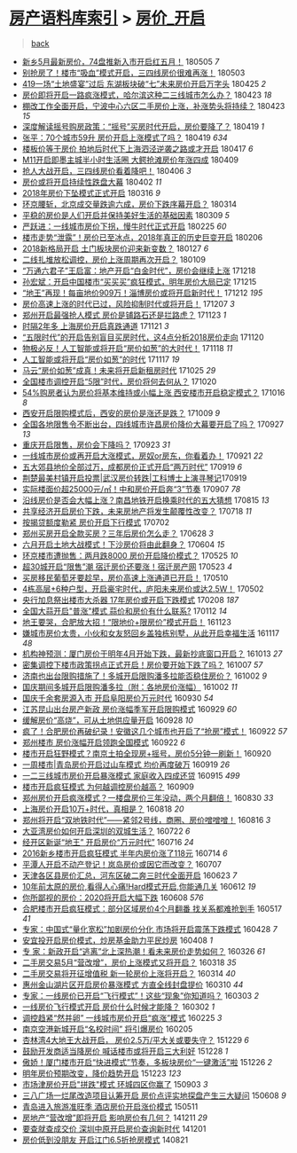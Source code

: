 [房产语料库索引](../../README.md)  > [房价_开启](房价_开启.md)
====
> [back](../README.md)

- [新乡5月最新房价，74盘推新入市开启红五月！](http://jkwz.applinzi.com/ittc/7099339272698201104.html#%E6%96%B0%E4%B9%A15%E6%9C%88%E6%9C%80%E6%96%B0%E6%88%BF%E4%BB%B7%EF%BC%8C74%E7%9B%98%E6%8E%A8%E6%96%B0%E5%85%A5%E5%B8%82%E5%BC%80%E5%90%AF%E7%BA%A2%E4%BA%94%E6%9C%88%EF%BC%81) 180505 *7* 
- [别抢房了！楼市“吸血”模式开启，三四线房价很难再涨！](http://jkwz.applinzi.com/ittc/7098893789521511441.html#%E5%88%AB%E6%8A%A2%E6%88%BF%E4%BA%86%EF%BC%81%E6%A5%BC%E5%B8%82%E2%80%9C%E5%90%B8%E8%A1%80%E2%80%9D%E6%A8%A1%E5%BC%8F%E5%BC%80%E5%90%AF%EF%BC%8C%E4%B8%89%E5%9B%9B%E7%BA%BF%E6%88%BF%E4%BB%B7%E5%BE%88%E9%9A%BE%E5%86%8D%E6%B6%A8%EF%BC%81) 180503  
- [419一场“土地盛宴”过后 东湖板块破“七”未来房价开启万字头](http://jkwz.applinzi.com/ittc/7095845985089750033.html#419%E4%B8%80%E5%9C%BA%E2%80%9C%E5%9C%9F%E5%9C%B0%E7%9B%9B%E5%AE%B4%E2%80%9D%E8%BF%87%E5%90%8E+%E4%B8%9C%E6%B9%96%E6%9D%BF%E5%9D%97%E7%A0%B4%E2%80%9C%E4%B8%83%E2%80%9D%E6%9C%AA%E6%9D%A5%E6%88%BF%E4%BB%B7%E5%BC%80%E5%90%AF%E4%B8%87%E5%AD%97%E5%A4%B4) 180425 *2* 
- [房价即将开启一路疯涨模式，哈尔滨这种二三线城市怎么办？](http://jkwz.applinzi.com/ittc/7095203865949635600.html#%E6%88%BF%E4%BB%B7%E5%8D%B3%E5%B0%86%E5%BC%80%E5%90%AF%E4%B8%80%E8%B7%AF%E7%96%AF%E6%B6%A8%E6%A8%A1%E5%BC%8F%EF%BC%8C%E5%93%88%E5%B0%94%E6%BB%A8%E8%BF%99%E7%A7%8D%E4%BA%8C%E4%B8%89%E7%BA%BF%E5%9F%8E%E5%B8%82%E6%80%8E%E4%B9%88%E5%8A%9E%EF%BC%9F) 180423 *18* 
- [棚改工作全面开启，宁波中心六区二手房价上涨，补涨势头将持续？](http://jkwz.applinzi.com/ittc/7095115594066297862.html#%E6%A3%9A%E6%94%B9%E5%B7%A5%E4%BD%9C%E5%85%A8%E9%9D%A2%E5%BC%80%E5%90%AF%EF%BC%8C%E5%AE%81%E6%B3%A2%E4%B8%AD%E5%BF%83%E5%85%AD%E5%8C%BA%E4%BA%8C%E6%89%8B%E6%88%BF%E4%BB%B7%E4%B8%8A%E6%B6%A8%EF%BC%8C%E8%A1%A5%E6%B6%A8%E5%8A%BF%E5%A4%B4%E5%B0%86%E6%8C%81%E7%BB%AD%EF%BC%9F) 180423 *15* 
- [深度解读摇号购房政策：“摇号”买房时代开启，房价要降了？](http://jkwz.applinzi.com/ittc/7093622735836283920.html#%E6%B7%B1%E5%BA%A6%E8%A7%A3%E8%AF%BB%E6%91%87%E5%8F%B7%E8%B4%AD%E6%88%BF%E6%94%BF%E7%AD%96%EF%BC%9A%E2%80%9C%E6%91%87%E5%8F%B7%E2%80%9D%E4%B9%B0%E6%88%BF%E6%97%B6%E4%BB%A3%E5%BC%80%E5%90%AF%EF%BC%8C%E6%88%BF%E4%BB%B7%E8%A6%81%E9%99%8D%E4%BA%86%EF%BC%9F) 180419 *1* 
- [张平：70个城市59升 房价开启上涨模式了吗？](http://jkwz.applinzi.com/ittc/7093618574558233616.html#%E5%BC%A0%E5%B9%B3%EF%BC%9A70%E4%B8%AA%E5%9F%8E%E5%B8%8259%E5%8D%87+%E6%88%BF%E4%BB%B7%E5%BC%80%E5%90%AF%E4%B8%8A%E6%B6%A8%E6%A8%A1%E5%BC%8F%E4%BA%86%E5%90%97%EF%BC%9F) 180419 *634* 
- [楼板价等于房价 拍地后时代下上海泗泾逆袭之路或才开启](http://jkwz.applinzi.com/ittc/7092985270133851153.html#%E6%A5%BC%E6%9D%BF%E4%BB%B7%E7%AD%89%E4%BA%8E%E6%88%BF%E4%BB%B7+%E6%8B%8D%E5%9C%B0%E5%90%8E%E6%97%B6%E4%BB%A3%E4%B8%8B%E4%B8%8A%E6%B5%B7%E6%B3%97%E6%B3%BE%E9%80%86%E8%A2%AD%E4%B9%8B%E8%B7%AF%E6%88%96%E6%89%8D%E5%BC%80%E5%90%AF) 180417 *6* 
- [M11开启即墨主城半小时生活圈 大鳄抢滩房价年涨四成](http://jkwz.applinzi.com/ittc/7089896981306803216.html#M11%E5%BC%80%E5%90%AF%E5%8D%B3%E5%A2%A8%E4%B8%BB%E5%9F%8E%E5%8D%8A%E5%B0%8F%E6%97%B6%E7%94%9F%E6%B4%BB%E5%9C%88+%E5%A4%A7%E9%B3%84%E6%8A%A2%E6%BB%A9%E6%88%BF%E4%BB%B7%E5%B9%B4%E6%B6%A8%E5%9B%9B%E6%88%90) 180409  
- [抢人大战开启，三四线房价看着降吧！](http://jkwz.applinzi.com/ittc/7088857005425165322.html#%E6%8A%A2%E4%BA%BA%E5%A4%A7%E6%88%98%E5%BC%80%E5%90%AF%EF%BC%8C%E4%B8%89%E5%9B%9B%E7%BA%BF%E6%88%BF%E4%BB%B7%E7%9C%8B%E7%9D%80%E9%99%8D%E5%90%A7%EF%BC%81) 180406 *3* 
- [房价或将开启持续性跌盘大幕](http://jkwz.applinzi.com/ittc/7087482071494951946.html#%E6%88%BF%E4%BB%B7%E6%88%96%E5%B0%86%E5%BC%80%E5%90%AF%E6%8C%81%E7%BB%AD%E6%80%A7%E8%B7%8C%E7%9B%98%E5%A4%A7%E5%B9%95) 180402 *11* 
- [2018年房价下坠模式正式开启](http://jkwz.applinzi.com/ittc/7081010889572746246.html#2018%E5%B9%B4%E6%88%BF%E4%BB%B7%E4%B8%8B%E5%9D%A0%E6%A8%A1%E5%BC%8F%E6%AD%A3%E5%BC%8F%E5%BC%80%E5%90%AF) 180316 *9* 
- [环京腰斩，北京成交量跌逾六成，房价下跌序幕开启？](http://jkwz.applinzi.com/ittc/7080379963293565969.html#%E7%8E%AF%E4%BA%AC%E8%85%B0%E6%96%A9%EF%BC%8C%E5%8C%97%E4%BA%AC%E6%88%90%E4%BA%A4%E9%87%8F%E8%B7%8C%E9%80%BE%E5%85%AD%E6%88%90%EF%BC%8C%E6%88%BF%E4%BB%B7%E4%B8%8B%E8%B7%8C%E5%BA%8F%E5%B9%95%E5%BC%80%E5%90%AF%EF%BC%9F) 180314  
- [平稳的房价是人们开启并保持美好生活的基础因素](http://jkwz.applinzi.com/ittc/7078082041327649799.html#%E5%B9%B3%E7%A8%B3%E7%9A%84%E6%88%BF%E4%BB%B7%E6%98%AF%E4%BA%BA%E4%BB%AC%E5%BC%80%E5%90%AF%E5%B9%B6%E4%BF%9D%E6%8C%81%E7%BE%8E%E5%A5%BD%E7%94%9F%E6%B4%BB%E7%9A%84%E5%9F%BA%E7%A1%80%E5%9B%A0%E7%B4%A0) 180309 *5* 
- [严跃进：一线城市房价下拐，慢牛时代正式开启](http://jkwz.applinzi.com/ittc/7074126028677317642.html#%E4%B8%A5%E8%B7%83%E8%BF%9B%EF%BC%9A%E4%B8%80%E7%BA%BF%E5%9F%8E%E5%B8%82%E6%88%BF%E4%BB%B7%E4%B8%8B%E6%8B%90%EF%BC%8C%E6%85%A2%E7%89%9B%E6%97%B6%E4%BB%A3%E6%AD%A3%E5%BC%8F%E5%BC%80%E5%90%AF) 180225 *60* 
- [楼市走势“泄露”！房价已至冰点，2018年真正的历史巨变开启](http://jkwz.applinzi.com/ittc/7066904473845105680.html#%E6%A5%BC%E5%B8%82%E8%B5%B0%E5%8A%BF%E2%80%9C%E6%B3%84%E9%9C%B2%E2%80%9D%EF%BC%81%E6%88%BF%E4%BB%B7%E5%B7%B2%E8%87%B3%E5%86%B0%E7%82%B9%EF%BC%8C2018%E5%B9%B4%E7%9C%9F%E6%AD%A3%E7%9A%84%E5%8E%86%E5%8F%B2%E5%B7%A8%E5%8F%98%E5%BC%80%E5%90%AF) 180206  
- [2018新格局开启 土门板块房价迎来新变数？](http://jkwz.applinzi.com/ittc/7062917720331256838.html#2018%E6%96%B0%E6%A0%BC%E5%B1%80%E5%BC%80%E5%90%AF+%E5%9C%9F%E9%97%A8%E6%9D%BF%E5%9D%97%E6%88%BF%E4%BB%B7%E8%BF%8E%E6%9D%A5%E6%96%B0%E5%8F%98%E6%95%B0%EF%BC%9F) 180127 *6* 
- [二线扎堆放松调控，房价上涨周期再次开启？](http://jkwz.applinzi.com/ittc/7056638252742607888.html#%E4%BA%8C%E7%BA%BF%E6%89%8E%E5%A0%86%E6%94%BE%E6%9D%BE%E8%B0%83%E6%8E%A7%EF%BC%8C%E6%88%BF%E4%BB%B7%E4%B8%8A%E6%B6%A8%E5%91%A8%E6%9C%9F%E5%86%8D%E6%AC%A1%E5%BC%80%E5%90%AF%EF%BC%9F) 180109  
- [“万通六君子”王启富：地产开启“白金时代”，房价会继续上涨](http://jkwz.applinzi.com/ittc/7048463006332093456.html#%E2%80%9C%E4%B8%87%E9%80%9A%E5%85%AD%E5%90%9B%E5%AD%90%E2%80%9D%E7%8E%8B%E5%90%AF%E5%AF%8C%EF%BC%9A%E5%9C%B0%E4%BA%A7%E5%BC%80%E5%90%AF%E2%80%9C%E7%99%BD%E9%87%91%E6%97%B6%E4%BB%A3%E2%80%9D%EF%BC%8C%E6%88%BF%E4%BB%B7%E4%BC%9A%E7%BB%A7%E7%BB%AD%E4%B8%8A%E6%B6%A8) 171218  
- [孙宏斌：开启中国楼市“买买买”疯狂模式，明年房价大局已定](http://jkwz.applinzi.com/ittc/7047306163165611024.html#%E5%AD%99%E5%AE%8F%E6%96%8C%EF%BC%9A%E5%BC%80%E5%90%AF%E4%B8%AD%E5%9B%BD%E6%A5%BC%E5%B8%82%E2%80%9C%E4%B9%B0%E4%B9%B0%E4%B9%B0%E2%80%9D%E7%96%AF%E7%8B%82%E6%A8%A1%E5%BC%8F%EF%BC%8C%E6%98%8E%E5%B9%B4%E6%88%BF%E4%BB%B7%E5%A4%A7%E5%B1%80%E5%B7%B2%E5%AE%9A) 171215  
- [“地王”再现！每亩地价909万！淄博房价或将开启新时代！](http://jkwz.applinzi.com/ittc/7046152903209780240.html#%E2%80%9C%E5%9C%B0%E7%8E%8B%E2%80%9D%E5%86%8D%E7%8E%B0%EF%BC%81%E6%AF%8F%E4%BA%A9%E5%9C%B0%E4%BB%B7909%E4%B8%87%EF%BC%81%E6%B7%84%E5%8D%9A%E6%88%BF%E4%BB%B7%E6%88%96%E5%B0%86%E5%BC%80%E5%90%AF%E6%96%B0%E6%97%B6%E4%BB%A3%EF%BC%81) 171212 *195* 
- [房价高速上涨的时代已过，风险抑制时代或将开启！](http://jkwz.applinzi.com/ittc/7044265175471883280.html#%E6%88%BF%E4%BB%B7%E9%AB%98%E9%80%9F%E4%B8%8A%E6%B6%A8%E7%9A%84%E6%97%B6%E4%BB%A3%E5%B7%B2%E8%BF%87%EF%BC%8C%E9%A3%8E%E9%99%A9%E6%8A%91%E5%88%B6%E6%97%B6%E4%BB%A3%E6%88%96%E5%B0%86%E5%BC%80%E5%90%AF%EF%BC%81) 171207 *3* 
- [郑州开启最强抢人模式 房价是铺路石还是拦路虎？](http://jkwz.applinzi.com/ittc/7039194223914517521.html#%E9%83%91%E5%B7%9E%E5%BC%80%E5%90%AF%E6%9C%80%E5%BC%BA%E6%8A%A2%E4%BA%BA%E6%A8%A1%E5%BC%8F+%E6%88%BF%E4%BB%B7%E6%98%AF%E9%93%BA%E8%B7%AF%E7%9F%B3%E8%BF%98%E6%98%AF%E6%8B%A6%E8%B7%AF%E8%99%8E%EF%BC%9F) 171123 *1* 
- [时隔2年多 上海房价开启真跌通道](http://jkwz.applinzi.com/ittc/7038209353318925329.html#%E6%97%B6%E9%9A%942%E5%B9%B4%E5%A4%9A+%E4%B8%8A%E6%B5%B7%E6%88%BF%E4%BB%B7%E5%BC%80%E5%90%AF%E7%9C%9F%E8%B7%8C%E9%80%9A%E9%81%93) 171121 *3* 
- [“五限时代”的开启告别盲目买房时代，这4点分析2018房价走向](http://jkwz.applinzi.com/ittc/7037339519974654992.html#%E2%80%9C%E4%BA%94%E9%99%90%E6%97%B6%E4%BB%A3%E2%80%9D%E7%9A%84%E5%BC%80%E5%90%AF%E5%91%8A%E5%88%AB%E7%9B%B2%E7%9B%AE%E4%B9%B0%E6%88%BF%E6%97%B6%E4%BB%A3%EF%BC%8C%E8%BF%994%E7%82%B9%E5%88%86%E6%9E%902018%E6%88%BF%E4%BB%B7%E8%B5%B0%E5%90%91) 171120  
- [物极必反！人工智能或将开启“房价如葱”的大时代！](http://jkwz.applinzi.com/ittc/7036919176562738193.html#%E7%89%A9%E6%9E%81%E5%BF%85%E5%8F%8D%EF%BC%81%E4%BA%BA%E5%B7%A5%E6%99%BA%E8%83%BD%E6%88%96%E5%B0%86%E5%BC%80%E5%90%AF%E2%80%9C%E6%88%BF%E4%BB%B7%E5%A6%82%E8%91%B1%E2%80%9D%E7%9A%84%E5%A4%A7%E6%97%B6%E4%BB%A3%EF%BC%81) 171118 *11* 
- [人工智能或将开启“房价如葱”的时代](http://jkwz.applinzi.com/ittc/7036831572945273872.html#%E4%BA%BA%E5%B7%A5%E6%99%BA%E8%83%BD%E6%88%96%E5%B0%86%E5%BC%80%E5%90%AF%E2%80%9C%E6%88%BF%E4%BB%B7%E5%A6%82%E8%91%B1%E2%80%9D%E7%9A%84%E6%97%B6%E4%BB%A3) 171117 *19* 
- [马云“房价如葱”成真！未来将开启新租房时代](http://jkwz.applinzi.com/ittc/7028354955570840593.html#%E9%A9%AC%E4%BA%91%E2%80%9C%E6%88%BF%E4%BB%B7%E5%A6%82%E8%91%B1%E2%80%9D%E6%88%90%E7%9C%9F%EF%BC%81%E6%9C%AA%E6%9D%A5%E5%B0%86%E5%BC%80%E5%90%AF%E6%96%B0%E7%A7%9F%E6%88%BF%E6%97%B6%E4%BB%A3) 171025 *29* 
- [全国楼市调控开启“5限”时代，房价将何去何从？](http://jkwz.applinzi.com/ittc/7026511650620965904.html#%E5%85%A8%E5%9B%BD%E6%A5%BC%E5%B8%82%E8%B0%83%E6%8E%A7%E5%BC%80%E5%90%AF%E2%80%9C5%E9%99%90%E2%80%9D%E6%97%B6%E4%BB%A3%EF%BC%8C%E6%88%BF%E4%BB%B7%E5%B0%86%E4%BD%95%E5%8E%BB%E4%BD%95%E4%BB%8E%EF%BC%9F) 171020  
- [54%购房者认为房价将基本维持或小幅上涨 西安楼市开启稳定模式？](http://jkwz.applinzi.com/ittc/7024954268732359697.html#54%25%E8%B4%AD%E6%88%BF%E8%80%85%E8%AE%A4%E4%B8%BA%E6%88%BF%E4%BB%B7%E5%B0%86%E5%9F%BA%E6%9C%AC%E7%BB%B4%E6%8C%81%E6%88%96%E5%B0%8F%E5%B9%85%E4%B8%8A%E6%B6%A8+%E8%A5%BF%E5%AE%89%E6%A5%BC%E5%B8%82%E5%BC%80%E5%90%AF%E7%A8%B3%E5%AE%9A%E6%A8%A1%E5%BC%8F%EF%BC%9F) 171016 *8* 
- [西安开启限购模式后，西安的房价是涨还是跌？](http://jkwz.applinzi.com/ittc/7022507827191612432.html#%E8%A5%BF%E5%AE%89%E5%BC%80%E5%90%AF%E9%99%90%E8%B4%AD%E6%A8%A1%E5%BC%8F%E5%90%8E%EF%BC%8C%E8%A5%BF%E5%AE%89%E7%9A%84%E6%88%BF%E4%BB%B7%E6%98%AF%E6%B6%A8%E8%BF%98%E6%98%AF%E8%B7%8C%EF%BC%9F) 171009 *9* 
- [全国各地限售令不断出台，四线城市许昌房价降价大幕要开启了吗？](http://jkwz.applinzi.com/ittc/7017996740018570256.html#%E5%85%A8%E5%9B%BD%E5%90%84%E5%9C%B0%E9%99%90%E5%94%AE%E4%BB%A4%E4%B8%8D%E6%96%AD%E5%87%BA%E5%8F%B0%EF%BC%8C%E5%9B%9B%E7%BA%BF%E5%9F%8E%E5%B8%82%E8%AE%B8%E6%98%8C%E6%88%BF%E4%BB%B7%E9%99%8D%E4%BB%B7%E5%A4%A7%E5%B9%95%E8%A6%81%E5%BC%80%E5%90%AF%E4%BA%86%E5%90%97%EF%BC%9F) 170927 *13* 
- [重庆开启限售，房价会下降吗？](http://jkwz.applinzi.com/ittc/7016302000403383313.html#%E9%87%8D%E5%BA%86%E5%BC%80%E5%90%AF%E9%99%90%E5%94%AE%EF%BC%8C%E6%88%BF%E4%BB%B7%E4%BC%9A%E4%B8%8B%E9%99%8D%E5%90%97%EF%BC%9F) 170923 *31* 
- [一线城市房价或再开启大涨模式，房奴or房东，你看着办！](http://jkwz.applinzi.com/ittc/7015706012085126161.html#%E4%B8%80%E7%BA%BF%E5%9F%8E%E5%B8%82%E6%88%BF%E4%BB%B7%E6%88%96%E5%86%8D%E5%BC%80%E5%90%AF%E5%A4%A7%E6%B6%A8%E6%A8%A1%E5%BC%8F%EF%BC%8C%E6%88%BF%E5%A5%B4or%E6%88%BF%E4%B8%9C%EF%BC%8C%E4%BD%A0%E7%9C%8B%E7%9D%80%E5%8A%9E%EF%BC%81) 170921 *22* 
- [五大郊县地价全部过万，成都房价正式开启“两万时代”](http://jkwz.applinzi.com/ittc/7015031389517513744.html#%E4%BA%94%E5%A4%A7%E9%83%8A%E5%8E%BF%E5%9C%B0%E4%BB%B7%E5%85%A8%E9%83%A8%E8%BF%87%E4%B8%87%EF%BC%8C%E6%88%90%E9%83%BD%E6%88%BF%E4%BB%B7%E6%AD%A3%E5%BC%8F%E5%BC%80%E5%90%AF%E2%80%9C%E4%B8%A4%E4%B8%87%E6%97%B6%E4%BB%A3%E2%80%9D) 170919 *6* 
- [荆楚最美村镇开启投票|武汉房价转跌|工科博士上演寻琴记​​​​](http://jkwz.applinzi.com/ittc/7014920897163691024.html#%E8%8D%86%E6%A5%9A%E6%9C%80%E7%BE%8E%E6%9D%91%E9%95%87%E5%BC%80%E5%90%AF%E6%8A%95%E7%A5%A8%7C%E6%AD%A6%E6%B1%89%E6%88%BF%E4%BB%B7%E8%BD%AC%E8%B7%8C%7C%E5%B7%A5%E7%A7%91%E5%8D%9A%E5%A3%AB%E4%B8%8A%E6%BC%94%E5%AF%BB%E7%90%B4%E8%AE%B0%E2%80%8B%E2%80%8B%E2%80%8B%E2%80%8B) 170919  
- [实际楼面价超25000元/㎡！中和房价开启奔“3”节奏](http://jkwz.applinzi.com/ittc/7010626815511757840.html#%E5%AE%9E%E9%99%85%E6%A5%BC%E9%9D%A2%E4%BB%B7%E8%B6%8525000%E5%85%83%2F%E3%8E%A1%EF%BC%81%E4%B8%AD%E5%92%8C%E6%88%BF%E4%BB%B7%E5%BC%80%E5%90%AF%E5%A5%94%E2%80%9C3%E2%80%9D%E8%8A%82%E5%A5%8F) 170907 *78* 
- [沿线房价是否会大幅上涨？南昌地铁开启换乘时代的五大猜想](http://jkwz.applinzi.com/ittc/7001748101625545745.html#%E6%B2%BF%E7%BA%BF%E6%88%BF%E4%BB%B7%E6%98%AF%E5%90%A6%E4%BC%9A%E5%A4%A7%E5%B9%85%E4%B8%8A%E6%B6%A8%EF%BC%9F%E5%8D%97%E6%98%8C%E5%9C%B0%E9%93%81%E5%BC%80%E5%90%AF%E6%8D%A2%E4%B9%98%E6%97%B6%E4%BB%A3%E7%9A%84%E4%BA%94%E5%A4%A7%E7%8C%9C%E6%83%B3) 170815 *13* 
- [共享经济开启房价下跌，未来房地产将发生颠覆性改变？](http://jkwz.applinzi.com/ittc/6991574999054681104.html#%E5%85%B1%E4%BA%AB%E7%BB%8F%E6%B5%8E%E5%BC%80%E5%90%AF%E6%88%BF%E4%BB%B7%E4%B8%8B%E8%B7%8C%EF%BC%8C%E6%9C%AA%E6%9D%A5%E6%88%BF%E5%9C%B0%E4%BA%A7%E5%B0%86%E5%8F%91%E7%94%9F%E9%A2%A0%E8%A6%86%E6%80%A7%E6%94%B9%E5%8F%98%EF%BC%9F) 170718 *11* 
- [按揭贷额度勒紧 房价开启下行模式](http://jkwz.applinzi.com/ittc/6985738010040468485.html#%E6%8C%89%E6%8F%AD%E8%B4%B7%E9%A2%9D%E5%BA%A6%E5%8B%92%E7%B4%A7+%E6%88%BF%E4%BB%B7%E5%BC%80%E5%90%AF%E4%B8%8B%E8%A1%8C%E6%A8%A1%E5%BC%8F) 170702  
- [郑州买房开启全款买房？三年后房价怎么走？](http://jkwz.applinzi.com/ittc/6984221823527814148.html#%E9%83%91%E5%B7%9E%E4%B9%B0%E6%88%BF%E5%BC%80%E5%90%AF%E5%85%A8%E6%AC%BE%E4%B9%B0%E6%88%BF%EF%BC%9F%E4%B8%89%E5%B9%B4%E5%90%8E%E6%88%BF%E4%BB%B7%E6%80%8E%E4%B9%88%E8%B5%B0%EF%BC%9F) 170628 *3* 
- [六月开启土地大战模式！下沙房价将由此翻身？](http://jkwz.applinzi.com/ittc/6975424852612613125.html#%E5%85%AD%E6%9C%88%E5%BC%80%E5%90%AF%E5%9C%9F%E5%9C%B0%E5%A4%A7%E6%88%98%E6%A8%A1%E5%BC%8F%EF%BC%81%E4%B8%8B%E6%B2%99%E6%88%BF%E4%BB%B7%E5%B0%86%E7%94%B1%E6%AD%A4%E7%BF%BB%E8%BA%AB%EF%BC%9F) 170604 *15* 
- [环京楼市遭抛售：两月跌8000 房价开启降价模式？](http://jkwz.applinzi.com/ittc/6971592535142040581.html#%E7%8E%AF%E4%BA%AC%E6%A5%BC%E5%B8%82%E9%81%AD%E6%8A%9B%E5%94%AE%EF%BC%9A%E4%B8%A4%E6%9C%88%E8%B7%8C8000+%E6%88%BF%E4%BB%B7%E5%BC%80%E5%90%AF%E9%99%8D%E4%BB%B7%E6%A8%A1%E5%BC%8F%EF%BC%9F) 170525 *10* 
- [超30城开启“限售”潮 宿迁房价还要涨！宿迁房产网](http://jkwz.applinzi.com/ittc/6970863115171267588.html#%E8%B6%8530%E5%9F%8E%E5%BC%80%E5%90%AF%E2%80%9C%E9%99%90%E5%94%AE%E2%80%9D%E6%BD%AE+%E5%AE%BF%E8%BF%81%E6%88%BF%E4%BB%B7%E8%BF%98%E8%A6%81%E6%B6%A8%EF%BC%81%E5%AE%BF%E8%BF%81%E6%88%BF%E4%BA%A7%E7%BD%91) 170523 *4* 
- [买房移民葡萄牙要趁早，房价高速上涨通道已开启！](http://jkwz.applinzi.com/ittc/6966099173295260676.html#%E4%B9%B0%E6%88%BF%E7%A7%BB%E6%B0%91%E8%91%A1%E8%90%84%E7%89%99%E8%A6%81%E8%B6%81%E6%97%A9%EF%BC%8C%E6%88%BF%E4%BB%B7%E9%AB%98%E9%80%9F%E4%B8%8A%E6%B6%A8%E9%80%9A%E9%81%93%E5%B7%B2%E5%BC%80%E5%90%AF%EF%BC%81) 170510  
- [4栋高层+6种户型，开启豪宅时代，庐阳未来房价或达2.5W！](http://jkwz.applinzi.com/ittc/6963027681556825093.html#4%E6%A0%8B%E9%AB%98%E5%B1%82%2B6%E7%A7%8D%E6%88%B7%E5%9E%8B%EF%BC%8C%E5%BC%80%E5%90%AF%E8%B1%AA%E5%AE%85%E6%97%B6%E4%BB%A3%EF%BC%8C%E5%BA%90%E9%98%B3%E6%9C%AA%E6%9D%A5%E6%88%BF%E4%BB%B7%E6%88%96%E8%BE%BE2.5W%EF%BC%81) 170502  
- [央行加息祭出楼市大杀器 17年房价或开启下跌模式](http://jkwz.applinzi.com/ittc/6932057520624632837.html#%E5%A4%AE%E8%A1%8C%E5%8A%A0%E6%81%AF%E7%A5%AD%E5%87%BA%E6%A5%BC%E5%B8%82%E5%A4%A7%E6%9D%80%E5%99%A8+17%E5%B9%B4%E6%88%BF%E4%BB%B7%E6%88%96%E5%BC%80%E5%90%AF%E4%B8%8B%E8%B7%8C%E6%A8%A1%E5%BC%8F) 170208 *187* 
- [全国大蒜开启&quot;普涨&quot;模式 蒜价和房价有什么联系?](http://jkwz.applinzi.com/ittc/6922291840991888389.html#%E5%85%A8%E5%9B%BD%E5%A4%A7%E8%92%9C%E5%BC%80%E5%90%AF%26quot%3B%E6%99%AE%E6%B6%A8%26quot%3B%E6%A8%A1%E5%BC%8F+%E8%92%9C%E4%BB%B7%E5%92%8C%E6%88%BF%E4%BB%B7%E6%9C%89%E4%BB%80%E4%B9%88%E8%81%94%E7%B3%BB%3F) 170112 *14* 
- [地王要哭，合肥放大招！“限地价+限房价”模式开启！](http://jkwz.applinzi.com/ittc/6903703098576339972.html#%E5%9C%B0%E7%8E%8B%E8%A6%81%E5%93%AD%EF%BC%8C%E5%90%88%E8%82%A5%E6%94%BE%E5%A4%A7%E6%8B%9B%EF%BC%81%E2%80%9C%E9%99%90%E5%9C%B0%E4%BB%B7%2B%E9%99%90%E6%88%BF%E4%BB%B7%E2%80%9D%E6%A8%A1%E5%BC%8F%E5%BC%80%E5%90%AF%EF%BC%81) 161123  
- [嫌城市房价太贵，小伙和女友怒回乡盖独栋别墅，从此开启幸福生活](http://jkwz.applinzi.com/ittc/6901240134422234117.html#%E5%AB%8C%E5%9F%8E%E5%B8%82%E6%88%BF%E4%BB%B7%E5%A4%AA%E8%B4%B5%EF%BC%8C%E5%B0%8F%E4%BC%99%E5%92%8C%E5%A5%B3%E5%8F%8B%E6%80%92%E5%9B%9E%E4%B9%A1%E7%9B%96%E7%8B%AC%E6%A0%8B%E5%88%AB%E5%A2%85%EF%BC%8C%E4%BB%8E%E6%AD%A4%E5%BC%80%E5%90%AF%E5%B9%B8%E7%A6%8F%E7%94%9F%E6%B4%BB) 161117 *48* 
- [机构神预测：厦门房价于明年4月开始下跌，最新抄底窗口开启？](http://jkwz.applinzi.com/ittc/6888446100293288964.html#%E6%9C%BA%E6%9E%84%E7%A5%9E%E9%A2%84%E6%B5%8B%EF%BC%9A%E5%8E%A6%E9%97%A8%E6%88%BF%E4%BB%B7%E4%BA%8E%E6%98%8E%E5%B9%B44%E6%9C%88%E5%BC%80%E5%A7%8B%E4%B8%8B%E8%B7%8C%EF%BC%8C%E6%9C%80%E6%96%B0%E6%8A%84%E5%BA%95%E7%AA%97%E5%8F%A3%E5%BC%80%E5%90%AF%EF%BC%9F) 161013 *27* 
- [密集调控下楼市政策拐点正式开启！房价要开始下跌了吗？](http://jkwz.applinzi.com/ittc/6886279233562739717.html#%E5%AF%86%E9%9B%86%E8%B0%83%E6%8E%A7%E4%B8%8B%E6%A5%BC%E5%B8%82%E6%94%BF%E7%AD%96%E6%8B%90%E7%82%B9%E6%AD%A3%E5%BC%8F%E5%BC%80%E5%90%AF%EF%BC%81%E6%88%BF%E4%BB%B7%E8%A6%81%E5%BC%80%E5%A7%8B%E4%B8%8B%E8%B7%8C%E4%BA%86%E5%90%97%EF%BC%9F) 161007 *57* 
- [济南也出台限购措施了！多城开启限购潘多拉能否稳住房价？](http://jkwz.applinzi.com/ittc/6884454175919834117.html#%E6%B5%8E%E5%8D%97%E4%B9%9F%E5%87%BA%E5%8F%B0%E9%99%90%E8%B4%AD%E6%8E%AA%E6%96%BD%E4%BA%86%EF%BC%81%E5%A4%9A%E5%9F%8E%E5%BC%80%E5%90%AF%E9%99%90%E8%B4%AD%E6%BD%98%E5%A4%9A%E6%8B%89%E8%83%BD%E5%90%A6%E7%A8%B3%E4%BD%8F%E6%88%BF%E4%BB%B7%EF%BC%9F) 161002 *9* 
- [国庆期间多城开启限购潘多拉（附：各地房价涨幅）](http://jkwz.applinzi.com/ittc/6884383445307884548.html#%E5%9B%BD%E5%BA%86%E6%9C%9F%E9%97%B4%E5%A4%9A%E5%9F%8E%E5%BC%80%E5%90%AF%E9%99%90%E8%B4%AD%E6%BD%98%E5%A4%9A%E6%8B%89%EF%BC%88%E9%99%84%EF%BC%9A%E5%90%84%E5%9C%B0%E6%88%BF%E4%BB%B7%E6%B6%A8%E5%B9%85%EF%BC%89) 161002 *11* 
- [国庆千余套房源入市 开启阜阳房价万元时代](http://jkwz.applinzi.com/ittc/6883667366671549445.html#%E5%9B%BD%E5%BA%86%E5%8D%83%E4%BD%99%E5%A5%97%E6%88%BF%E6%BA%90%E5%85%A5%E5%B8%82+%E5%BC%80%E5%90%AF%E9%98%9C%E9%98%B3%E6%88%BF%E4%BB%B7%E4%B8%87%E5%85%83%E6%97%B6%E4%BB%A3) 160930 *54* 
- [江苏昆山出台房产新政 房价涨幅季军开启限购模式](http://jkwz.applinzi.com/ittc/6883061027003974660.html#%E6%B1%9F%E8%8B%8F%E6%98%86%E5%B1%B1%E5%87%BA%E5%8F%B0%E6%88%BF%E4%BA%A7%E6%96%B0%E6%94%BF+%E6%88%BF%E4%BB%B7%E6%B6%A8%E5%B9%85%E5%AD%A3%E5%86%9B%E5%BC%80%E5%90%AF%E9%99%90%E8%B4%AD%E6%A8%A1%E5%BC%8F) 160929 *60* 
- [缓解房价“高烧”，可从土地供应量开启](http://jkwz.applinzi.com/ittc/6882836546008384516.html#%E7%BC%93%E8%A7%A3%E6%88%BF%E4%BB%B7%E2%80%9C%E9%AB%98%E7%83%A7%E2%80%9D%EF%BC%8C%E5%8F%AF%E4%BB%8E%E5%9C%9F%E5%9C%B0%E4%BE%9B%E5%BA%94%E9%87%8F%E5%BC%80%E5%90%AF) 160928 *10* 
- [疯了！合肥房价再破纪录！安徽这几个城市也开启了“抢房”模式！](http://jkwz.applinzi.com/ittc/6880703220132873221.html#%E7%96%AF%E4%BA%86%EF%BC%81%E5%90%88%E8%82%A5%E6%88%BF%E4%BB%B7%E5%86%8D%E7%A0%B4%E7%BA%AA%E5%BD%95%EF%BC%81%E5%AE%89%E5%BE%BD%E8%BF%99%E5%87%A0%E4%B8%AA%E5%9F%8E%E5%B8%82%E4%B9%9F%E5%BC%80%E5%90%AF%E4%BA%86%E2%80%9C%E6%8A%A2%E6%88%BF%E2%80%9D%E6%A8%A1%E5%BC%8F%EF%BC%81) 160922 *57* 
- [郑州楼市 房价涨幅开启领跑全国模式](http://jkwz.applinzi.com/ittc/6880606613303460868.html#%E9%83%91%E5%B7%9E%E6%A5%BC%E5%B8%82+%E6%88%BF%E4%BB%B7%E6%B6%A8%E5%B9%85%E5%BC%80%E5%90%AF%E9%A2%86%E8%B7%91%E5%85%A8%E5%9B%BD%E6%A8%A1%E5%BC%8F) 160922 *6* 
- [楼市开启狂野模式？南京土拍全现房+摇号，房价5分钟一刷新！](http://jkwz.applinzi.com/ittc/6879951868649800708.html#%E6%A5%BC%E5%B8%82%E5%BC%80%E5%90%AF%E7%8B%82%E9%87%8E%E6%A8%A1%E5%BC%8F%EF%BC%9F%E5%8D%97%E4%BA%AC%E5%9C%9F%E6%8B%8D%E5%85%A8%E7%8E%B0%E6%88%BF%2B%E6%91%87%E5%8F%B7%EF%BC%8C%E6%88%BF%E4%BB%B75%E5%88%86%E9%92%9F%E4%B8%80%E5%88%B7%E6%96%B0%EF%BC%81) 160920  
- [一周楼市|青岛房价开启过山车模式 均价再度破万](http://jkwz.applinzi.com/ittc/6879632653216646148.html#%E4%B8%80%E5%91%A8%E6%A5%BC%E5%B8%82%7C%E9%9D%92%E5%B2%9B%E6%88%BF%E4%BB%B7%E5%BC%80%E5%90%AF%E8%BF%87%E5%B1%B1%E8%BD%A6%E6%A8%A1%E5%BC%8F+%E5%9D%87%E4%BB%B7%E5%86%8D%E5%BA%A6%E7%A0%B4%E4%B8%87) 160919 *26* 
- [一二三线城市房价开启暴涨模式 家庭收入四成还贷](http://jkwz.applinzi.com/ittc/6877906794462053381.html#%E4%B8%80%E4%BA%8C%E4%B8%89%E7%BA%BF%E5%9F%8E%E5%B8%82%E6%88%BF%E4%BB%B7%E5%BC%80%E5%90%AF%E6%9A%B4%E6%B6%A8%E6%A8%A1%E5%BC%8F+%E5%AE%B6%E5%BA%AD%E6%94%B6%E5%85%A5%E5%9B%9B%E6%88%90%E8%BF%98%E8%B4%B7) 160915 *499* 
- [楼市开启疯狂模式 为何越调控房价越高？](http://jkwz.applinzi.com/ittc/6875898678933455877.html#%E6%A5%BC%E5%B8%82%E5%BC%80%E5%90%AF%E7%96%AF%E7%8B%82%E6%A8%A1%E5%BC%8F+%E4%B8%BA%E4%BD%95%E8%B6%8A%E8%B0%83%E6%8E%A7%E6%88%BF%E4%BB%B7%E8%B6%8A%E9%AB%98%EF%BC%9F) 160909  
- [郑州房价开启疯涨模式？一楼盘房价三年没动，两个月翻倍！](http://jkwz.applinzi.com/ittc/6872159676703179780.html#%E9%83%91%E5%B7%9E%E6%88%BF%E4%BB%B7%E5%BC%80%E5%90%AF%E7%96%AF%E6%B6%A8%E6%A8%A1%E5%BC%8F%EF%BC%9F%E4%B8%80%E6%A5%BC%E7%9B%98%E6%88%BF%E4%BB%B7%E4%B8%89%E5%B9%B4%E6%B2%A1%E5%8A%A8%EF%BC%8C%E4%B8%A4%E4%B8%AA%E6%9C%88%E7%BF%BB%E5%80%8D%EF%BC%81) 160830 *33* 
- [上海房价开启10万+时代，真相是？](http://jkwz.applinzi.com/ittc/6867763311663383557.html#%E4%B8%8A%E6%B5%B7%E6%88%BF%E4%BB%B7%E5%BC%80%E5%90%AF10%E4%B8%87%2B%E6%97%B6%E4%BB%A3%EF%BC%8C%E7%9C%9F%E7%9B%B8%E6%98%AF%EF%BC%9F) 160818 *20* 
- [郑州将开启“双地铁时代”——紧邻2号线，商圈、房价噌噌噌！](http://jkwz.applinzi.com/ittc/6867023439604483077.html#%E9%83%91%E5%B7%9E%E5%B0%86%E5%BC%80%E5%90%AF%E2%80%9C%E5%8F%8C%E5%9C%B0%E9%93%81%E6%97%B6%E4%BB%A3%E2%80%9D%E2%80%94%E2%80%94%E7%B4%A7%E9%82%BB2%E5%8F%B7%E7%BA%BF%EF%BC%8C%E5%95%86%E5%9C%88%E3%80%81%E6%88%BF%E4%BB%B7%E5%99%8C%E5%99%8C%E5%99%8C%EF%BC%81) 160816 *3* 
- [大亚湾房价如何开启深圳的双城生活？](http://jkwz.applinzi.com/ittc/6857719290974962692.html#%E5%A4%A7%E4%BA%9A%E6%B9%BE%E6%88%BF%E4%BB%B7%E5%A6%82%E4%BD%95%E5%BC%80%E5%90%AF%E6%B7%B1%E5%9C%B3%E7%9A%84%E5%8F%8C%E5%9F%8E%E7%94%9F%E6%B4%BB%EF%BC%9F) 160722 *6* 
- [经开区新诞“地王” 开启房价“万元时代”](http://jkwz.applinzi.com/ittc/6855000125977658373.html#%E7%BB%8F%E5%BC%80%E5%8C%BA%E6%96%B0%E8%AF%9E%E2%80%9C%E5%9C%B0%E7%8E%8B%E2%80%9D+%E5%BC%80%E5%90%AF%E6%88%BF%E4%BB%B7%E2%80%9C%E4%B8%87%E5%85%83%E6%97%B6%E4%BB%A3%E2%80%9D) 160716 *24* 
- [2016新乡楼市开启疯狂模式 半年内房价涨了118元](http://jkwz.applinzi.com/ittc/6854650109949903876.html#2016%E6%96%B0%E4%B9%A1%E6%A5%BC%E5%B8%82%E5%BC%80%E5%90%AF%E7%96%AF%E7%8B%82%E6%A8%A1%E5%BC%8F+%E5%8D%8A%E5%B9%B4%E5%86%85%E6%88%BF%E4%BB%B7%E6%B6%A8%E4%BA%86118%E5%85%83) 160714 *6* 
- [平潭人开启不动产登记！岚岛房价或因它而改变？](http://jkwz.applinzi.com/ittc/6852161936430728197.html#%E5%B9%B3%E6%BD%AD%E4%BA%BA%E5%BC%80%E5%90%AF%E4%B8%8D%E5%8A%A8%E4%BA%A7%E7%99%BB%E8%AE%B0%EF%BC%81%E5%B2%9A%E5%B2%9B%E6%88%BF%E4%BB%B7%E6%88%96%E5%9B%A0%E5%AE%83%E8%80%8C%E6%94%B9%E5%8F%98%EF%BC%9F) 160707  
- [天津各区县房价汇总，河东区破二奔三时代全面开启](http://jkwz.applinzi.com/ittc/6846800878736245765.html#%E5%A4%A9%E6%B4%A5%E5%90%84%E5%8C%BA%E5%8E%BF%E6%88%BF%E4%BB%B7%E6%B1%87%E6%80%BB%EF%BC%8C%E6%B2%B3%E4%B8%9C%E5%8C%BA%E7%A0%B4%E4%BA%8C%E5%A5%94%E4%B8%89%E6%97%B6%E4%BB%A3%E5%85%A8%E9%9D%A2%E5%BC%80%E5%90%AF) 160623 *7* 
- [10年前太原的房价,看得人心痛!Hard模式开启,你能通几关](http://jkwz.applinzi.com/ittc/6842770509607207941.html#10%E5%B9%B4%E5%89%8D%E5%A4%AA%E5%8E%9F%E7%9A%84%E6%88%BF%E4%BB%B7%2C%E7%9C%8B%E5%BE%97%E4%BA%BA%E5%BF%83%E7%97%9B%21Hard%E6%A8%A1%E5%BC%8F%E5%BC%80%E5%90%AF%2C%E4%BD%A0%E8%83%BD%E9%80%9A%E5%87%A0%E5%85%B3) 160612 *19* 
- [你所鄙视的房价：2020将开启大幅下跌](http://jkwz.applinzi.com/ittc/6841361772505990148.html#%E4%BD%A0%E6%89%80%E9%84%99%E8%A7%86%E7%9A%84%E6%88%BF%E4%BB%B7%EF%BC%9A2020%E5%B0%86%E5%BC%80%E5%90%AF%E5%A4%A7%E5%B9%85%E4%B8%8B%E8%B7%8C) 160608 *576* 
- [合肥楼市开启疯狂模式：部分区域房价4个月翻番 找关系都难抢到手](http://jkwz.applinzi.com/ittc/6832989523243697156.html#%E5%90%88%E8%82%A5%E6%A5%BC%E5%B8%82%E5%BC%80%E5%90%AF%E7%96%AF%E7%8B%82%E6%A8%A1%E5%BC%8F%EF%BC%9A%E9%83%A8%E5%88%86%E5%8C%BA%E5%9F%9F%E6%88%BF%E4%BB%B74%E4%B8%AA%E6%9C%88%E7%BF%BB%E7%95%AA+%E6%89%BE%E5%85%B3%E7%B3%BB%E9%83%BD%E9%9A%BE%E6%8A%A2%E5%88%B0%E6%89%8B) 160517 *41* 
- [专家：中国式“量化宽松”加剧房价分化 市场将开启震荡下跌模式](http://jkwz.applinzi.com/ittc/6826061564935144452.html#%E4%B8%93%E5%AE%B6%EF%BC%9A%E4%B8%AD%E5%9B%BD%E5%BC%8F%E2%80%9C%E9%87%8F%E5%8C%96%E5%AE%BD%E6%9D%BE%E2%80%9D%E5%8A%A0%E5%89%A7%E6%88%BF%E4%BB%B7%E5%88%86%E5%8C%96+%E5%B8%82%E5%9C%BA%E5%B0%86%E5%BC%80%E5%90%AF%E9%9C%87%E8%8D%A1%E4%B8%8B%E8%B7%8C%E6%A8%A1%E5%BC%8F) 160428 *7* 
- [安宜投开启房价模式，炒房基金助力平民炒房](http://jkwz.applinzi.com/ittc/6818726399942591493.html#%E5%AE%89%E5%AE%9C%E6%8A%95%E5%BC%80%E5%90%AF%E6%88%BF%E4%BB%B7%E6%A8%A1%E5%BC%8F%EF%BC%8C%E7%82%92%E6%88%BF%E5%9F%BA%E9%87%91%E5%8A%A9%E5%8A%9B%E5%B9%B3%E6%B0%91%E7%82%92%E6%88%BF) 160408 *1* 
- [专 家：新政开启“逃离”北上深热潮！看未来房价走势如何？](http://jkwz.applinzi.com/ittc/6813958987078697988.html#%E4%B8%93+%E5%AE%B6%EF%BC%9A%E6%96%B0%E6%94%BF%E5%BC%80%E5%90%AF%E2%80%9C%E9%80%83%E7%A6%BB%E2%80%9D%E5%8C%97%E4%B8%8A%E6%B7%B1%E7%83%AD%E6%BD%AE%EF%BC%81%E7%9C%8B%E6%9C%AA%E6%9D%A5%E6%88%BF%E4%BB%B7%E8%B5%B0%E5%8A%BF%E5%A6%82%E4%BD%95%EF%BC%9F) 160326 *61* 
- [二手房交易5月“营改增”，房价上涨模式又将开启？](http://jkwz.applinzi.com/ittc/6810989007097824260.html#%E4%BA%8C%E6%89%8B%E6%88%BF%E4%BA%A4%E6%98%935%E6%9C%88%E2%80%9C%E8%90%A5%E6%94%B9%E5%A2%9E%E2%80%9D%EF%BC%8C%E6%88%BF%E4%BB%B7%E4%B8%8A%E6%B6%A8%E6%A8%A1%E5%BC%8F%E5%8F%88%E5%B0%86%E5%BC%80%E5%90%AF%EF%BC%9F) 160318 *35* 
- [二手房交易将开征增值税 新一轮房价上涨将开启？](http://jkwz.applinzi.com/ittc/6809483423131370501.html#%E4%BA%8C%E6%89%8B%E6%88%BF%E4%BA%A4%E6%98%93%E5%B0%86%E5%BC%80%E5%BE%81%E5%A2%9E%E5%80%BC%E7%A8%8E+%E6%96%B0%E4%B8%80%E8%BD%AE%E6%88%BF%E4%BB%B7%E4%B8%8A%E6%B6%A8%E5%B0%86%E5%BC%80%E5%90%AF%EF%BC%9F) 160314 *40* 
- [惠州金山湖片区开启房价暴涨模式 方直全线封盘提价](http://jkwz.applinzi.com/ittc/6808020003383149573.html#%E6%83%A0%E5%B7%9E%E9%87%91%E5%B1%B1%E6%B9%96%E7%89%87%E5%8C%BA%E5%BC%80%E5%90%AF%E6%88%BF%E4%BB%B7%E6%9A%B4%E6%B6%A8%E6%A8%A1%E5%BC%8F+%E6%96%B9%E7%9B%B4%E5%85%A8%E7%BA%BF%E5%B0%81%E7%9B%98%E6%8F%90%E4%BB%B7) 160310 *44* 
- [专家：一线房价已开启“飞行模式”！这些“现象”你知道吗？](http://jkwz.applinzi.com/ittc/6805446396006106117.html#%E4%B8%93%E5%AE%B6%EF%BC%9A%E4%B8%80%E7%BA%BF%E6%88%BF%E4%BB%B7%E5%B7%B2%E5%BC%80%E5%90%AF%E2%80%9C%E9%A3%9E%E8%A1%8C%E6%A8%A1%E5%BC%8F%E2%80%9D%EF%BC%81%E8%BF%99%E4%BA%9B%E2%80%9C%E7%8E%B0%E8%B1%A1%E2%80%9D%E4%BD%A0%E7%9F%A5%E9%81%93%E5%90%97%EF%BC%9F) 160303 *2* 
- [一线房价飞行模式开启 房价什么时候才能降？](http://jkwz.applinzi.com/ittc/6804945825583072261.html#%E4%B8%80%E7%BA%BF%E6%88%BF%E4%BB%B7%E9%A3%9E%E8%A1%8C%E6%A8%A1%E5%BC%8F%E5%BC%80%E5%90%AF+%E6%88%BF%E4%BB%B7%E4%BB%80%E4%B9%88%E6%97%B6%E5%80%99%E6%89%8D%E8%83%BD%E9%99%8D%EF%BC%9F) 160302 *1* 
- [调控趋紧“然并卵” 一线城市房价开启“疯涨”模式](http://jkwz.applinzi.com/ittc/6802712491633148933.html#%E8%B0%83%E6%8E%A7%E8%B6%8B%E7%B4%A7%E2%80%9C%E7%84%B6%E5%B9%B6%E5%8D%B5%E2%80%9D+%E4%B8%80%E7%BA%BF%E5%9F%8E%E5%B8%82%E6%88%BF%E4%BB%B7%E5%BC%80%E5%90%AF%E2%80%9C%E7%96%AF%E6%B6%A8%E2%80%9D%E6%A8%A1%E5%BC%8F) 160225 *3* 
- [南京空港新城开启“名校时间” 将引爆房价](http://jkwz.applinzi.com/ittc/6795416938389963781.html#%E5%8D%97%E4%BA%AC%E7%A9%BA%E6%B8%AF%E6%96%B0%E5%9F%8E%E5%BC%80%E5%90%AF%E2%80%9C%E5%90%8D%E6%A0%A1%E6%97%B6%E9%97%B4%E2%80%9D+%E5%B0%86%E5%BC%95%E7%88%86%E6%88%BF%E4%BB%B7) 160205  
- [杏林湾4大地王大战开启， 房价2.5万/平大关或要失守？](http://jkwz.applinzi.com/ittc/6781172832025445381.html#%E6%9D%8F%E6%9E%97%E6%B9%BE4%E5%A4%A7%E5%9C%B0%E7%8E%8B%E5%A4%A7%E6%88%98%E5%BC%80%E5%90%AF%EF%BC%8C+%E6%88%BF%E4%BB%B72.5%E4%B8%87%2F%E5%B9%B3%E5%A4%A7%E5%85%B3%E6%88%96%E8%A6%81%E5%A4%B1%E5%AE%88%EF%BC%9F) 151229 *6* 
- [鼓励开发商适当降房价 喊话楼市或将开启三大利好](http://jkwz.applinzi.com/ittc/6780955660091130884.html#%E9%BC%93%E5%8A%B1%E5%BC%80%E5%8F%91%E5%95%86%E9%80%82%E5%BD%93%E9%99%8D%E6%88%BF%E4%BB%B7+%E5%96%8A%E8%AF%9D%E6%A5%BC%E5%B8%82%E6%88%96%E5%B0%86%E5%BC%80%E5%90%AF%E4%B8%89%E5%A4%A7%E5%88%A9%E5%A5%BD) 151228 *1* 
- [傲娇！厦门楼市开启“快进模式”节奏，多板块房价“一键激活”啦](http://jkwz.applinzi.com/ittc/6780042402291254276.html#%E5%82%B2%E5%A8%87%EF%BC%81%E5%8E%A6%E9%97%A8%E6%A5%BC%E5%B8%82%E5%BC%80%E5%90%AF%E2%80%9C%E5%BF%AB%E8%BF%9B%E6%A8%A1%E5%BC%8F%E2%80%9D%E8%8A%82%E5%A5%8F%EF%BC%8C%E5%A4%9A%E6%9D%BF%E5%9D%97%E6%88%BF%E4%BB%B7%E2%80%9C%E4%B8%80%E9%94%AE%E6%BF%80%E6%B4%BB%E2%80%9D%E5%95%A6) 151226 *2* 
- [明年房价预期改变，降价趋势开启](http://jkwz.applinzi.com/ittc/6778940636095054853.html#%E6%98%8E%E5%B9%B4%E6%88%BF%E4%BB%B7%E9%A2%84%E6%9C%9F%E6%94%B9%E5%8F%98%EF%BC%8C%E9%99%8D%E4%BB%B7%E8%B6%8B%E5%8A%BF%E5%BC%80%E5%90%AF) 151223 *123* 
- [市场津房价开启&quot;拼跌&quot;模式 环城四区你赢了](http://jkwz.applinzi.com/ittc/6737734679106012164.html#%E5%B8%82%E5%9C%BA%E6%B4%A5%E6%88%BF%E4%BB%B7%E5%BC%80%E5%90%AF%26quot%3B%E6%8B%BC%E8%B7%8C%26quot%3B%E6%A8%A1%E5%BC%8F+%E7%8E%AF%E5%9F%8E%E5%9B%9B%E5%8C%BA%E4%BD%A0%E8%B5%A2%E4%BA%86) 150903 *3* 
- [三八广场一烂尾改造项目认筹开启 房价点评实地探盘产生三大疑问](http://jkwz.applinzi.com/ittc/547650611419129175.html#%E4%B8%89%E5%85%AB%E5%B9%BF%E5%9C%BA%E4%B8%80%E7%83%82%E5%B0%BE%E6%94%B9%E9%80%A0%E9%A1%B9%E7%9B%AE%E8%AE%A4%E7%AD%B9%E5%BC%80%E5%90%AF+%E6%88%BF%E4%BB%B7%E7%82%B9%E8%AF%84%E5%AE%9E%E5%9C%B0%E6%8E%A2%E7%9B%98%E4%BA%A7%E7%94%9F%E4%B8%89%E5%A4%A7%E7%96%91%E9%97%AE) 150608 *9* 
- [青岛进入旅游准旺季 酒店房价开启涨价模式](http://jkwz.applinzi.com/ittc/547650611409849882.html#%E9%9D%92%E5%B2%9B%E8%BF%9B%E5%85%A5%E6%97%85%E6%B8%B8%E5%87%86%E6%97%BA%E5%AD%A3+%E9%85%92%E5%BA%97%E6%88%BF%E4%BB%B7%E5%BC%80%E5%90%AF%E6%B6%A8%E4%BB%B7%E6%A8%A1%E5%BC%8F) 150511  
- [房地产“营改增”即将开启 影响房价有几何？](http://jkwz.applinzi.com/ittc/547650611382328566.html#%E6%88%BF%E5%9C%B0%E4%BA%A7%E2%80%9C%E8%90%A5%E6%94%B9%E5%A2%9E%E2%80%9D%E5%8D%B3%E5%B0%86%E5%BC%80%E5%90%AF+%E5%BD%B1%E5%93%8D%E6%88%BF%E4%BB%B7%E6%9C%89%E5%87%A0%E4%BD%95%EF%BC%9F) 141211 *29* 
- [要查就查成交价 深圳中原开启房价查询新时代](http://jkwz.applinzi.com/ittc/547650611382685834.html#%E8%A6%81%E6%9F%A5%E5%B0%B1%E6%9F%A5%E6%88%90%E4%BA%A4%E4%BB%B7+%E6%B7%B1%E5%9C%B3%E4%B8%AD%E5%8E%9F%E5%BC%80%E5%90%AF%E6%88%BF%E4%BB%B7%E6%9F%A5%E8%AF%A2%E6%96%B0%E6%97%B6%E4%BB%A3) 141201  
- [房价低到没朋友 开启江门6.5折抢房模式](http://jkwz.applinzi.com/ittc/547650611371481190.html#%E6%88%BF%E4%BB%B7%E4%BD%8E%E5%88%B0%E6%B2%A1%E6%9C%8B%E5%8F%8B+%E5%BC%80%E5%90%AF%E6%B1%9F%E9%97%A86.5%E6%8A%98%E6%8A%A2%E6%88%BF%E6%A8%A1%E5%BC%8F) 140821  
